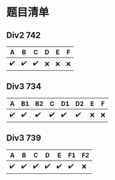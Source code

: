 # 题目清单

## Div2 742
| A | B | C | D | E | F |
| - | - | - | - | - | - |
| ✔️  | ✔️  | ✔️  | ❌ | ❌ | ❌ |

## Div3 734
| A | B1 | B2 | C | D1 | D2 | E | F |
| - | - | - | - | - | - | - | - |
| ✔️  | ✔️  | ✔️    | ✔️ | ✔️ | ✔️ | ❌ | ❌ |

## Div3 739
| A | B | C | D | E | F1 | F2 |
| - | - | - | - | - | - | - |
| ✔️  | ✔️  | ✔️  | ✔️  | ✔️  | ✔️ | ❌|

